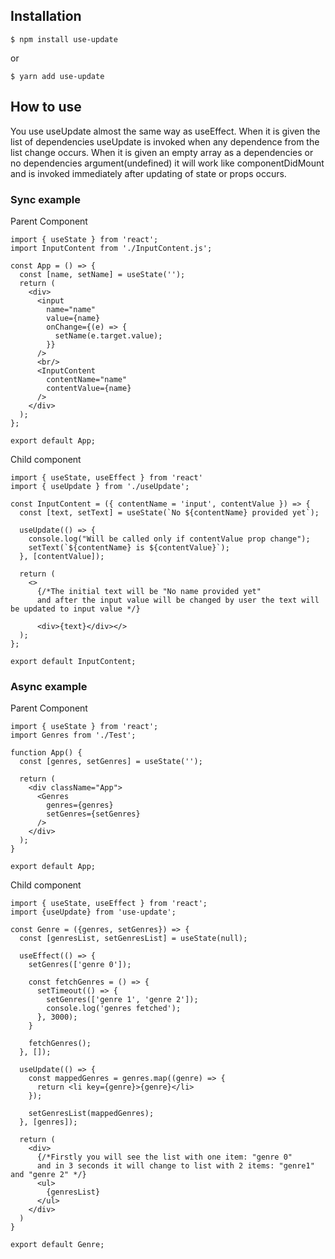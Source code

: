 ## Installation

```shell script
$ npm install use-update
```
or
```shell script
$ yarn add use-update
```

## How to use

You use useUpdate almost the same way as useEffect. 
When it is given the list of dependencies useUpdate is invoked when any dependence from the list change occurs.
When it is given an empty array as a dependencies or no dependencies argument(undefined) it will work like componentDidMount and is invoked immediately after updating of state or props occurs.

### Sync example

Parent Component
```ecmascript 6
import { useState } from 'react';
import InputContent from './InputContent.js';

const App = () => {
  const [name, setName] = useState('');
  return (
    <div>
      <input
        name="name"
        value={name}
        onChange={(e) => {
          setName(e.target.value);
        }}
      />
      <br/>
      <InputContent
        contentName="name"
        contentValue={name}
      />
    </div>
  );
};

export default App;
```

Child component
```ecmascript 6
import { useState, useEffect } from 'react'
import { useUpdate } from './useUpdate';

const InputContent = ({ contentName = 'input', contentValue }) => {
  const [text, setText] = useState(`No ${contentName} provided yet`);

  useUpdate(() => {
    console.log("Will be called only if contentValue prop change");
    setText(`${contentName} is ${contentValue}`);
  }, [contentValue]);

  return (
    <>
      {/*The initial text will be "No name provided yet"
      and after the input value will be changed by user the text will be updated to input value */}

      <div>{text}</div></>
  );
};

export default InputContent;
```

### Async example

Parent Component
```ecmascript 6
import { useState } from 'react';
import Genres from './Test';

function App() {
  const [genres, setGenres] = useState('');

  return (
    <div className="App">
      <Genres
        genres={genres}
        setGenres={setGenres}
      />
    </div>
  );
}

export default App;
```

Child component
```ecmascript 6
import { useState, useEffect } from 'react';
import {useUpdate} from 'use-update';

const Genre = ({genres, setGenres}) => {
  const [genresList, setGenresList] = useState(null);

  useEffect(() => {
    setGenres(['genre 0']);

    const fetchGenres = () => {
      setTimeout(() => {
        setGenres(['genre 1', 'genre 2']);
        console.log('genres fetched');
      }, 3000);
    }

    fetchGenres();
  }, []);

  useUpdate(() => {
    const mappedGenres = genres.map((genre) => {
      return <li key={genre}>{genre}</li>
    });

    setGenresList(mappedGenres);
  }, [genres]);

  return (
    <div>
      {/*Firstly you will see the list with one item: "genre 0"
      and in 3 seconds it will change to list with 2 items: "genre1" and "genre 2" */}
      <ul>
        {genresList}
      </ul>
    </div>
  )
}

export default Genre;
```

